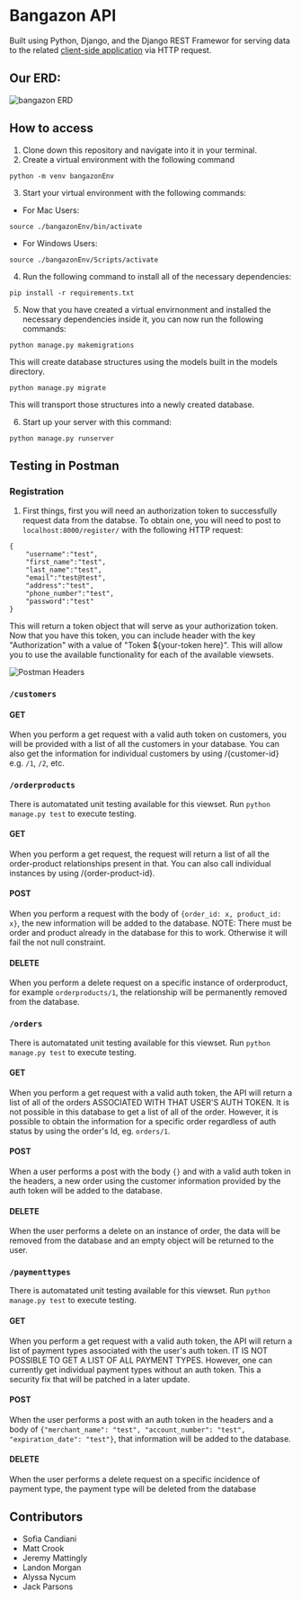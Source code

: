 # Bangazon API

Built using Python, Django, and the Django REST Framewor for serving data to the related [client-side application](https://github.com/nss-day-cohort-38/bangazon-ecommerce-web-app-ark-moon) via HTTP request.

## Our ERD:

![bangazon ERD](https://github.com/nss-day-cohort-38/bangazon-ecommerce-api-ark-moon/blob/JP-read-me/bangazonapi/images/BangazonERD_TheArkMoon.png)

## How to access

1. Clone down this repository and navigate into it in your terminal.
2. Create a virtual environment with the following command
```
python -m venv bangazonEnv
```
3. Start your virtual environment with the following commands:
* For Mac Users:
```
source ./bangazonEnv/bin/activate
```
* For Windows Users:
```
source ./bangazonEnv/Scripts/activate
```
4. Run the following command to install all of the necessary dependencies:
```
pip install -r requirements.txt
```
5. Now that you have created a virtual envirnonment and installed the necessary dependencies inside it, you can now run the following commands:
```
python manage.py makemigrations
```
This will create database structures using the models built in the models directory.
```
python manage.py migrate
```
This will transport those structures into a newly created database.

6. Start up your server with this command:
```
python manage.py runserver
```

## Testing in Postman

### Registration
1. First things, first you will need an authorization token to successfully request data from the databse. To obtain one, you will need to post to ```localhost:8000/register/``` with the following HTTP request:
```
{
	"username":"test",
	"first_name":"test",
	"last_name":"test",
	"email":"test@test",
	"address":"test",
	"phone_number":"test",
	"password":"test"
}
```
This will return a token object that will serve as your authorization token. Now that you have this token, you can include header with the key "Authorization" with a value of "Token ${your-token here}". This will allow you to use the available functionality for each of the available viewsets.

![Postman Headers](https://github.com/nss-day-cohort-38/bangazon-ecommerce-api-ark-moon/blob/JP-read-me/bangazonapi/images/BangazonPostmanHeaders.png)

### ```/customers```

#### GET

When you perform a get request with a valid auth token on customers, you will be provided with a list of all the customers in your database. You can also get the information for individual customers by using /{customer-id} e.g. ```/1```, ```/2```, etc.

### ```/orderproducts```

There is automatated unit testing available for this viewset. Run ```python manage.py test``` to execute testing.

#### GET

When you perform a get request, the request will return a list of all the order-product relationships present in that. You can also call individual instances by using /{order-product-id}.

#### POST

When you perform a request with the body of ```{order_id: x, product_id: x}```, the new information will be added to the database. NOTE: There must be order and product already in the database for this to work. Otherwise it will fail the not null constraint.

#### DELETE

When you perform a delete request on a specific instance of orderproduct, for example ```orderproducts/1```, the relationship will be permanently removed from the database.

### ```/orders```

There is automatated unit testing available for this viewset. Run ```python manage.py test``` to execute testing.

#### GET

When you perform a get request with a valid auth token, the API will return a list of all of the orders ASSOCIATED WITH THAT USER'S AUTH TOKEN. It is not possible in this database to get a list of all of the order. However, it is possible to obtain the information for a specific order regardless of auth status by using the order's Id, eg. ```orders/1```.

#### POST

When a user performs a post with the body ```{}``` and with a valid auth token in the headers, a new order using the customer information provided by the auth token will be added to the database.

#### DELETE

When the user performs a delete on an instance of order, the data will be removed from the database and an empty object will be returned to the user.

### ```/paymenttypes```

There is automatated unit testing available for this viewset. Run ```python manage.py test``` to execute testing.

#### GET

When you perform a get request with a valid auth token, the API will return a list of payment types associated with the user's auth token. IT IS NOT POSSIBLE TO GET A LIST OF ALL PAYMENT TYPES. However, one can currently get individual payment types without an auth token. This a security fix that will be patched in a later update.

#### POST

When the user performs a post with an auth token in the headers and a body of ```{"merchant_name": "test", "account_number": "test", "expiration_date": "test"}```, that information will be added to the database.

#### DELETE

When the user performs a delete request on a specific incidence of payment type, the payment type will be deleted from the database

## Contributors

* Sofia Candiani
* Matt Crook
* Jeremy Mattingly
* Landon Morgan
* Alyssa Nycum
* Jack Parsons

